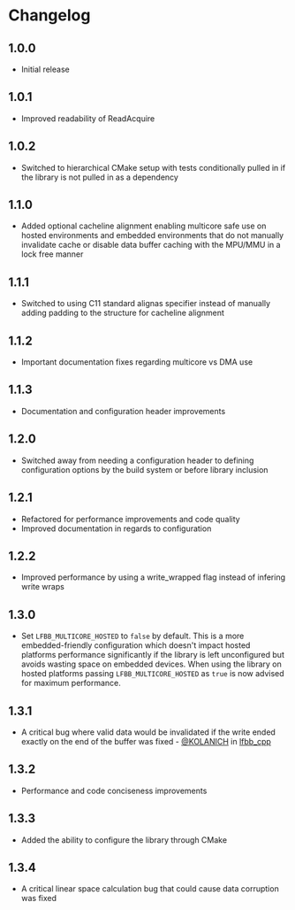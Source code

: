 # Changelog

## 1.0.0

- Initial release

## 1.0.1

- Improved readability of ReadAcquire

## 1.0.2

- Switched to hierarchical CMake setup with tests conditionally pulled in if the library is not pulled in as a dependency

## 1.1.0

- Added optional cacheline alignment enabling multicore safe use on hosted environments and embedded environments that do not manually invalidate cache or disable data buffer caching with the MPU/MMU in a lock free manner

## 1.1.1

- Switched to using C11 standard alignas specifier instead of manually adding padding to the structure for cacheline alignment

## 1.1.2

- Important documentation fixes regarding multicore vs DMA use

## 1.1.3

- Documentation and configuration header improvements

## 1.2.0

- Switched away from needing a configuration header to defining configuration options by the build system or before library inclusion

## 1.2.1

- Refactored for performance improvements and code quality
- Improved documentation in regards to configuration

## 1.2.2

- Improved performance by using a write_wrapped flag instead of infering write wraps

## 1.3.0

- Set ```LFBB_MULTICORE_HOSTED``` to ```false``` by default. This is a more embedded-friendly configuration which doesn't impact hosted platforms performance significantly if the library is left unconfigured but avoids wasting space on embedded devices. When using the library on hosted platforms passing ```LFBB_MULTICORE_HOSTED``` as ```true``` is now advised for maximum performance.

## 1.3.1

- A critical bug where valid data would be invalidated if the write ended exactly on the end of the buffer was fixed - [@KOLANICH](https://github.com/KOLANICH) in [lfbb_cpp](https://github.com/DNedic/lfbb_cpp)

## 1.3.2

- Performance and code conciseness improvements

## 1.3.3

- Added the ability to configure the library through CMake

## 1.3.4

- A critical linear space calculation bug that could cause data corruption was fixed
